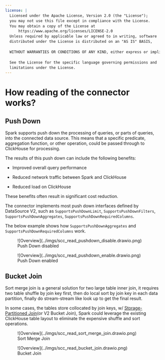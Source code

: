 ```yaml
---
license: |
  Licensed under the Apache License, Version 2.0 (the "License");
  you may not use this file except in compliance with the License.
  You may obtain a copy of the License at
      https://www.apache.org/licenses/LICENSE-2.0
  Unless required by applicable law or agreed to in writing, software
  distributed under the License is distributed on an "AS IS" BASIS,
  
  WITHOUT WARRANTIES OR CONDITIONS OF ANY KIND, either express or implied.
  
  See the License for the specific language governing permissions and
  limitations under the License.
---
```


How reading of the connector works?
===

## Push Down

Spark supports push down the processing of queries, or parts of queries, into the connected data source. This means that
a specific predicate, aggregation function, or other operation, could be passed through to ClickHouse for processing.

The results of this push down can include the following benefits:

- Improved overall query performance

- Reduced network traffic between Spark and ClickHouse

- Reduced load on ClickHouse

These benefits often result in significant cost reduction.

The connector implements most push down interfaces defined by DataSource V2, such as `SupportsPushDownLimit`,
`SupportsPushDownFilters`, `SupportsPushDownAggregates`, `SupportsPushDownRequiredColumns`.

The below example shows how `SupportsPushDownAggregates` and `SupportsPushDownRequiredColumns` work. 

<figure markdown>
  ![Overview](../imgs/scc_read_pushdown_disable.drawio.png)
  <figcaption>Push Down disabled</figcaption>
</figure>

<figure markdown>
  ![Overview](../imgs/scc_read_pushdown_enable.drawio.png)
  <figcaption>Push Down enabled</figcaption>
</figure>

## Bucket Join

Sort merge join is a general solution for two large table inner join, it requires two table shuffle by join key first,
then do local sort by join key in each data partition, finally do stream-stream like look up to get the final result.

In some cases, the tables store collocated by join keys, w/ 
[Storage-Partitioned Join](https://issues.apache.org/jira/browse/SPARK-37375)(or V2 Bucket Join), Spark could leverage
the existing ClickHouse table layout to eliminate the expensive shuffle and sort operations.

<figure markdown>
  ![Overview](../imgs/scc_read_sort_merge_join.drawio.png)
  <figcaption>Sort Merge Join</figcaption>
</figure>

<figure markdown>
  ![Overview](../imgs/scc_read_bucket_join.drawio.png)
  <figcaption>Bucket Join</figcaption>
</figure>
